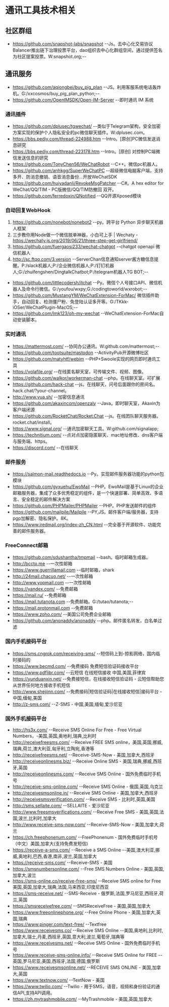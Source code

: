 # 通讯工具技术相关
## 社区群组
- https://github.com/snapshot-labs/snapshot    --Js。去中心化交易协议Balancer推出链下治理投票平台，dao组织去中心化群组空间，通过提供签名为社区提案投票。W:snapshot.org;--
## 通讯服务
- https://github.com/aqiongbei/buy_pig_plan    --JS。利用客服系统电话轰炸机。G:/xxcosmos/buy_pig_plan_python;--
- https://github.com/OpenIMSDK/Open-IM-Server    --即时通讯 IM 系统
### 通讯插件
- https://github.com/dplusec/tgwechat/    --类似于Telegram架构，安全加密方案实现的保护个人隐私安全的pc微信聊天插件。W:dplusec.com。
- https://bbs.pediy.com/thread-224988.htm    --Intro。[原创]PC微信发送消息研究
- https://bbs.pediy.com/thread-223178.htm    --Intro。[原创] 对控制PC端微信发送信息的研究
- https://github.com/TonyChen56/WeChatRobot    --C++。微信pc机器人。
- https://github.com/anhkgg/SuperWeChatPC    --超级微信电脑客户端，支持多开、防消息撤销、语音消息备份...开放WeChatSDK
- https://github.com/huiyadanli/RevokeMsgPatcher    --C#。A hex editor for WeChat/QQ/TIM - PC版微信/QQ/TIM防撤回 双开。
- https://github.com/ferredoxin/QNotified    --QQ开源Xposed模块
### 自动回复WebHook
1. https://github.com/nonebot/nonebot2    --py。跨平台 Python 异步聊天机器人框架
2. 三步教你用Node做一个微信脱单神器，小白可上手 | Wechaty - https://wechaty.js.org/2019/06/21/three-step-get-girlfriend/
3. https://github.com/fuergaosi233/wechat-chatgpt    --chatgpt openapi 微信机器人
4. http://sc.ftqq.com/3.version    --ServerChan信息通知server酱方糖信息提醒。P:/slack机器人;P:/企业微信机器人;P:/钉钉机器人;G:/zhuifengshen/DingtalkChatbot;P:/telegram机器人TG BOT;--
- https://github.com/littlecodersh/itchat    --Py。微信个人号接口API、微信机器人及命令行微信。G:/youfou/wxpy;G:/codingtoworld/wxrobot;--
- https://github.com/MustangYM/WeChatExtension-ForMac/    微信插件助手，自动回复、检测僵尸粉、免登陆认证多开等。G:/TKkk-iOSer/WeChatPlugin-MacOS;--
- https://github.com/lmk123/oh-my-wechat    --WeChatExtension-ForMac自动安装脚本。
### 实时通讯
- https://mattermost.com/    --协同办公通讯。W:github.com/mattermost;--
- https://github.com/tootsuite/mastodon    --ActivityPub开源微博社区
- https://github.com/matyhtf/webim    --PHP+Swoole实现的网页即时通讯工具
- https://volafile.org/    --在线匿名聊天室，可传输文件、视频、图像。
- https://github.com/walkor/workerman-chat    --php。在线聊天室。可扩展
- https://github.com/hack-chat    --js。在线聊天，问号后面跟你的房间名。hack.chat/?your-channel。
- http://www.vua.sh/    --加密信息通讯
- https://github.com/akaxincom/openzaly    --Java。即时聊天室，Akaxin为客户端闭源
- https://github.com/RocketChat/Rocket.Chat    --js。在线团队聊天服务器。rocket.chat/install。
- https://www.signal.org/    --通讯加密聊天工具。W:github.com/signalapp;
- https://technitium.com/    --点对点加密隐匿聊天、mac地址修改、dns客户端与服务端、https。
- https://discord.com/    --在线聊天
### 邮件服务
- https://salmon-mail.readthedocs.io    --Py。实现邮件服务器功能的python包模块
- https://github.com/gyxuehu/EwoMail    --PHP。EwoMail是基于Linux的企业邮箱服务器，集成了众多优秀稳定的组件，是一个快速部署、简单高效、多语言、安全稳定的邮件解决方案
- https://github.com/PHPMailer/PHPMailer    --PHP。PHP发送邮件的组件
- https://github.com/mailpile/Mailpile    --PY,JS。邮件客户端/服务器，支持pgp加解密、隐私保护。8K。
- https://www.iredmail.org/index-zh_CN.html    --完全基于开源软件、功能完善的邮件服务器。
### FreeConnect邮箱
- https://github.com/sdushantha/tmpmail    --bash。临时邮箱生成器。
- http://bccto.me    --一次性邮箱
- https://www.guerrillamail.com    --临时邮箱，shark
- http://24mail.chacuo.net/    --一次性邮箱
- http://www.yopmail.com    --一次性邮箱
- https://yandex.com/    --免费邮箱
- https://mail.ru/    --免费邮箱
- https://mail.tutanota.com    --免费邮箱。G:/tutao/tutanota;--
- https://mail.protonmail.com    --免费邮箱
- https://www.zoho.com/    --美国公司免费企业邮箱
- https://github.com/anonaddy/anonaddy    --php。邮件匿名转发，白名单过滤
### 国内手机接码平台
- https://sms.cngrok.com/receiving-sms/    --短信码上到-掠影网络，国内临时接码的
- https://www.becmd.com/    --免费接码 免费短信验证码接收平台
- https://www.pdflibr.com/    --云短信 在线短信接收 中国,美国,菲律宾
- https://yunduanxin.net/    --免费接短信，在线接收短信验证码 - 云短信帮助您从世界任何地方接收手机短信
- http://www.shejiinn.com/    --免费接码|短信验证码|在线接收短信|接码平台 - 中国,缅甸,美国
- http://z-sms.com/    --Z-SMS - 中国,美国,缅甸,爱沙尼亚
### 国外手机接码平台
- http://hs3x.com/    --Receive SMS Online For Free - Free Virtual Numbers，-美国,英国,奥地利,瑞典,比利时
- http://receivefreesms.com/    --Receive FREE SMS online，美国,英国,挪威,瑞典,荷兰,澳大利亚,匈牙利,立陶宛,香港等
- http://receivefreesms.net/    --Receive-SMS-Now - 美国,加拿大,西班牙
- http://receiveonlinesms.biz/    --Receive Online SMS - 美国,瑞典,挪威,西班牙,英国
- http://receiveonlinesms.com/    --Receive SMS Online - 国外免费临时手机号
- http://receive-sms-online.com/    --Receive SMS Online - 俄国,英国,乌克兰
- http://receivesmsonline.in/    --Receive SMS Online - 美国,加拿大,西班牙
- http://receivesmsverification.com/    --Receive SMS - 比利时,英国,美国
- http://sms.sellaite.com/    --SELLAITE - 爱沙尼亚
- http://www.freesmsverifications.com/    --Receive Free SMS - 美国,英国,法国,波兰,比利时,加拿大
- http://www.receive-sms-now.com/    --Receive-SMS-Now - 美国,加拿大,荷兰
- https://ch.freephonenum.com/    --FreePhonenum - 国外免费临时手机号（中文）美国,加拿大(支持免费发短信)
- https://receive-a-sms.com/    --Receive a SMS Online    --美国,澳大利亚,挪威,奥地利,巴西,香港,南非,波兰,英国,加拿大
- https://receive-sms.com/    --Receive-SMS - 美国
- https://smsnumbersonline.com/    --Free SMS Numbers Online - 美国,英国,加拿大,波兰
- https://sms-online.co/receive-free-sms/    --Receive SMS online for Free 美国,英国,加拿大,瑞典,法国,马来西亚,印度尼西亚
- https://sms-receive.net/    --SMS-Receive - 俄罗斯,法国,罗马尼亚,西班牙,荷兰,英国
- https://smsreceivefree.com/    --SMSReceiveFree - 美国,英国,加拿大
- https://www.freeonlinephone.org/    --Free Online Phone - 美国,加拿大,英国,瑞典
- https://www.pinger.com/text-free/    --Textfree
- https://www.receivesms.co/    --Receive SMS Online    --美国,奥地利,比利时,加拿大,瑞士,丹麦,西班牙,英国,意大利,波兰,葡萄牙,瑞典等
- https://www.receivesms.net/    --Receive SMS Online - 国外免费临时手机号
- https://www.receive-sms-online.info/    --Receive SMS Online for FREE    --英国,罗马尼亚,美国,西班牙,法国,德国,俄罗斯
- https://www.receivesmsonline.net/    --RECEIVE SMS ONLINE - 美国,加拿大,英国
- https://www.textnow.com/    --TextNow - 美国
- https://www.twilio.com/    --Twilio - 用于SMS，语音，视频和身份验证的通信API,支持API调用。
- https://zh.mytrashmobile.com/    --MyTrashmobile - 美国,英国,加拿大